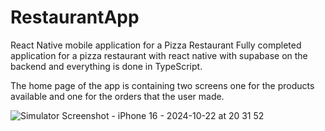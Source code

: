 # RestaurantApp
React Native mobile application for a Pizza Restaurant
Fully completed application for a pizza restaurant with react native with supabase on the backend and everything is done in TypeScript.

The home page of the app is containing two screens one for the products available and one for the orders that the user made.

![Simulator Screenshot - iPhone 16 - 2024-10-22 at 20 31 52](https://github.com/user-attachments/assets/4d3615b0-906c-47e5-a73b-248a46c6b2cc)
